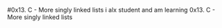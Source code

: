 #0x13. C - More singly linked lists
i alx student
and am learning 0x13. C - More singly linked lists
